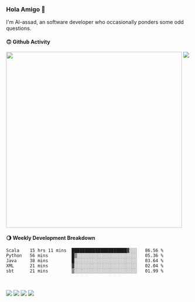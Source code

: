 ### Hola Amigo 🤣   

I'm Al-assad, an software developer who occasionally ponders some odd questions.  
 
#### 🙃 Github Activity 
<div>
  <img src="https://github-readme-stats.vercel.app/api?username=al-assad&show_icons=true" align="top" style="display: inline-block;" width="480"/>
  <img src="https://github-readme-stats.vercel.app/api/top-langs/?username=al-assad&hide=css,html&langs_count=8&layout=compact" align="top" style="display: inline-block;"/>
</div>

#### 🌖 Weekly Development Breakdown
<!--START_SECTION:waka-->
```text
Scala    15 hrs 11 mins  █████████████████████▓░░░   86.56 % 
Python   56 mins         █▒░░░░░░░░░░░░░░░░░░░░░░░   05.36 % 
Java     38 mins         █░░░░░░░░░░░░░░░░░░░░░░░░   03.64 % 
XML      21 mins         ▓░░░░░░░░░░░░░░░░░░░░░░░░   02.04 % 
sbt      21 mins         ▒░░░░░░░░░░░░░░░░░░░░░░░░   01.99 % 
```
<!--END_SECTION:waka-->

<br>

<a href="https://twitter.com/Alassad_dev"><img src="https://img.shields.io/badge/Twitter-@Alassad__dev-blue?style=flat&logo=twitter" /></a>
<a href="https://t.me/alassad_dev"><img src="https://img.shields.io/badge/Telegram-@alassad__dev-orange?style=flat&logo=telegram" /></a>
<a href="https://yulinying.notion.site"><img src="https://img.shields.io/badge/Notion-Al--assad's_Blog-red?style=flat&logo=notion" /></a>
<a href="https://yulinying.notion.site/Notes-0dbfb98e35034fd5ba4a21cea8006145"><img src="https://img.shields.io/badge/Notion-Al--assad's_Note-yellow?style=flat&logo=notion" /></a>

